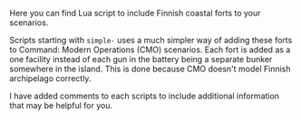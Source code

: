 Here you can find Lua script to include Finnish coastal forts to your scenarios.

Scripts starting with `simple-` uses a much simpler way of adding these forts to
Command: Modern Operations (CMO) scenarios. Each fort is added as a one facility
instead of each gun in the battery being a separate bunker somewhere in the island.
This is done because CMO doesn't model Finnish archipelago correctly.

I have added comments to each scripts to include additional information that may
be helpful for you.
